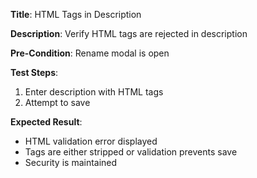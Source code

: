 **Title**: HTML Tags in Description

**Description**: Verify HTML tags are rejected in description

**Pre-Condition**: Rename modal is open

**Test Steps**:
1. Enter description with HTML tags
2. Attempt to save

**Expected Result**:
- HTML validation error displayed
- Tags are either stripped or validation prevents save
- Security is maintained